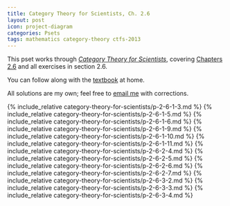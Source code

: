 ```yaml
---
title: Category Theory for Scientists, Ch. 2.6
layout: post
icon: project-diagram
categories: Psets
tags: mathematics category-theory ctfs-2013
---
```


This pset works through [_Category Theory for Scientists_][1], covering
[Chapters 2.6][2] and all exercises in section 2.6. 

You can follow along with the [textbook][3] at home. 

All solutions are my own; feel free to [email me](james.adam.buckland@gmail.com)
with corrections.

[1]: https://ocw.mit.edu/courses/mathematics/18-s996-category-theory-for-scientists-spring-2013/index.htm
[2]: https://ocw.mit.edu/courses/mathematics/18-s996-category-theory-for-scientists-spring-2013/textbook/MIT18_S996S13_chapter2.pdf
[3]: https://ocw.mit.edu/courses/mathematics/18-s996-category-theory-for-scientists-spring-2013/textbook/

{% include_relative category-theory-for-scientists/p-2-6-1-3.md %}
{% include_relative category-theory-for-scientists/p-2-6-1-5.md %}
{% include_relative category-theory-for-scientists/p-2-6-1-6.md %}
{% include_relative category-theory-for-scientists/p-2-6-1-9.md %}
{% include_relative category-theory-for-scientists/p-2-6-1-10.md %}
{% include_relative category-theory-for-scientists/p-2-6-1-11.md %}
{% include_relative category-theory-for-scientists/p-2-6-2-4.md %}
{% include_relative category-theory-for-scientists/p-2-6-2-5.md %}
{% include_relative category-theory-for-scientists/p-2-6-2-6.md %}
{% include_relative category-theory-for-scientists/p-2-6-2-7.md %}
{% include_relative category-theory-for-scientists/p-2-6-3-2.md %}
{% include_relative category-theory-for-scientists/p-2-6-3-3.md %}
{% include_relative category-theory-for-scientists/p-2-6-3-4.md %}
